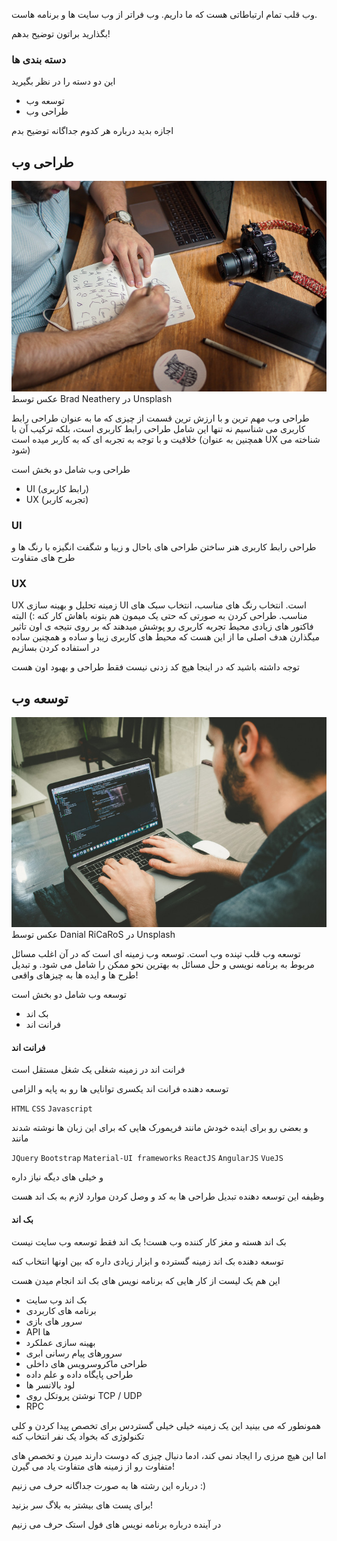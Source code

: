 وب قلب تمام ارتباطاتی هست که ما داریم.
وب فراتر از وب سایت ها و برنامه هاست.

بگذارید براتون توضیح بدهم!

### دسته بندی ها
این دو دسته را در نظر بگیرید

* توسعه وب
* طراحی وب

اجازه بدید درباره هر کدوم جداگانه توضیح بدم

## طراحی وب
![طراح وب](../webdesigner.jpg)
عکس توسط Brad Neathery در Unsplash

طراحی وب مهم ترین و با ارزش ترین قسمت از چیزی که ما به عنوان طراحی رابط کاربری می شناسیم
نه تنها این شامل طراحی رابط کاربری است، بلکه ترکیب آن با خلاقیت و با توجه به تجربه ای که به کاربر میده است (همچنین به عنوان UX شناخته می شود)

طراحی وب شامل دو بخش است

* UI (رابط کاربری)
* UX (تجربه کاربر)

### UI
طراحی رابط کاربری هنر ساختن طراحی های باحال و زیبا و شگفت انگیزه با رنگ ها و طرح های متفاوت

### UX
UX زمینه تحلیل و بهینه سازی UI است.
انتخاب رنگ های مناسب، انتخاب سبک های مناسب. طراحی کردن به صورتی که حتی یک میمون هم بتونه باهاش کار کنه :)
البته فاکتور های زیادی محیط تجربه کاربری رو پوشش میدهند که بر روی نتیجه ی اون تاثیر میگذارن
هدف اصلی ما از این هست که محیط های کاربری زیبا و ساده و همچنین ساده در استفاده کردن بسازیم

توجه داشته باشید که در اینجا هیچ کد زدنی نیست فقط طراحی و بهبود اون هست

## توسعه وب

![توسعه دهنده وب](../webdeveloper.jpg)
عکس توسط Danial RiCaRoS در Unsplash

توسعه وب قلب تپنده وب است.
توسعه وب زمینه ای است که در آن اغلب مسائل مربوط به برنامه نویسی و حل مسائل به بهترین نحو ممکن را شامل می شود. و تبدیل طرح ها و ایده ها به چیزهای واقعی!

توسعه وب شامل دو بخش است

* بک اند
* فرانت اند

#### فرانت اند

فرانت اند در زمینه شغلی یک شغل مستقل است

توسعه دهنده فرانت اند یکسری توانایی ها رو به پایه و الزامی

`HTML` `CSS` `Javascript`

 و بعضی رو برای اینده خودش مانند فریمورک هایی که برای این زبان ها نوشته شدند مانند

`JQuery` `Bootstrap` `Material-UI frameworks` `ReactJS‍` `AngularJS` `VueJS`

و خیلی  های دیگه نیاز داره

وظیفه این توسعه دهنده تبدیل طراحی ها به کد و وصل کردن موارد لازم به بک اند هست

#### بک اند

بک اند هسته و مغز کار کننده وب هست!
بک اند فقط توسعه وب سایت نیست

توسعه دهنده بک اند زمینه گسترده و ابزار زیادی داره که بین اونها انتخاب کنه

این هم یک لیست از کار هایی که برنامه نویس های بک اند انجام میدن هست

* بک اند وب سایت
* برنامه های کاربردی
* سرور های بازی
* API ها
* بهینه سازی عملکرد
* سرورهای پیام رسانی ابری
* طراحی ماکروسرویس های داخلی
* طراحی پایگاه داده و علم داده
* لود بالانسر ها
* نوشتن پروتکل روی TCP / UDP 
* RPC

همونطور که می بینید این یک زمینه خیلی خیلی گستردس برای تخصص پیدا کردن و کلی تکنولوژی که بخواد یک نفر انتخاب کنه

اما این هیچ مرزی را ایجاد نمی کند، ادما دنبال چیزی که دوست دارند میرن و تخصص های متفاوت رو از زمینه های متفاوت یاد می گیرن!

درباره این رشته ها به صورت جداگانه حرف می زنیم :)

برای پست های بیشتر به بلاگ سر بزنید!

در آینده درباره برنامه نویس های فول استک حرف می زنیم